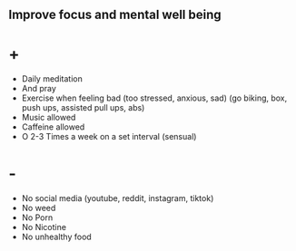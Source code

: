 
## Improve focus and mental well being

# + 
- Daily meditation
- And pray
- Exercise when feeling bad (too stressed, anxious, sad)
  (go biking, box, push ups, assisted pull ups, abs)
- Music allowed
- Caffeine allowed
- O 2-3 Times a week on a set interval (sensual)
# - 
- No social media (youtube, reddit, instagram, tiktok)
- No weed
- No Porn
- No Nicotine
- No unhealthy food